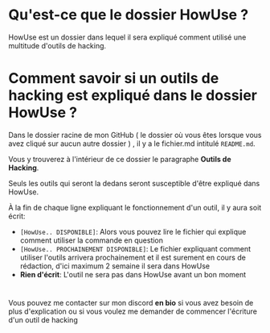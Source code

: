 # Qu'est-ce que le dossier HowUse ?

HowUse est un dossier dans lequel il sera expliqué comment utilisé une multitude d'outils de hacking.

# Comment savoir si un outils de hacking est expliqué dans le dossier HowUse ?

Dans le dossier racine de mon GitHub ( le dossier où vous êtes lorsque vous avez cliqué sur aucun autre dossier ) , il y a le fichier.md intitulé `README.md`.

Vous y trouverez à l'intérieur de ce dossier le paragraphe __Outils de Hacking__.

Seuls les outils qui seront la dedans seront susceptible d'être expliqué dans HowUse.

À la fin de chaque ligne expliquant le fonctionnement d'un outil, il y aura soit écrit:

- `[HowUse.. DISPONIBLE]`: Alors vous pouvez lire le fichier qui explique comment utiliser la commande en question 
- `[HowUse.. PROCHAINEMENT DISPONIBLE]`: Le fichier expliquant comment utiliser l'outils arrivera prochainement et il est surement en cours de rédaction, d'ici maximum 2 semaine il sera dans HowUse 
- __Rien d'écrit__: L'outil ne sera pas dans HowUse avant un bon moment

# 
Vous pouvez me contacter sur mon discord __en bio__ si vous avez besoin de plus d'explication ou si vous voulez me demander de commencer l'écriture d'un outil de hacking 

